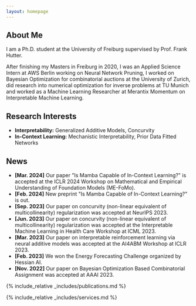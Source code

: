 ```yaml
---
layout: homepage
---
```


## About Me

I am a Ph.D. student at the University of Freiburg supervised by Prof. Frank Hutter. 

After finishing my Masters in Freiburg in 2020, I was an Applied Science Intern at AWS Berlin working on Neural Network Pruning, I worked on Bayesian Optimization for combinatorial auctions at the University of Zurich, did research into numerical optimization for inverse problems at TU Munich and worked as a Machine Learning Researcher at Merantix Momentum on Interpretable Machine Learning.

## Research Interests

- **Interpretability:** Generalized Additive Models, Concurvity
- **In-Context Learning:** Mechanistic Interpretability, Prior Data Fitted Networks

## News
- **[Mar. 2024]** Our paper "Is Mamba Capable of In-Context Learning?" is accepted at the ICLR 2024 Workshop on Mathematical and Empirical Understanding of Foundation Models
(ME-FoMo).
- **[Feb. 2024]** New preprint "Is Mamba Capable of In-Context Learning?" is out.
- **[Sep. 2023]** Our paper on concurvity (non-linear equivalent of multicollinearity) regularization was accepted at NeurIPS 2023.
- **[Jun. 2023]** Our paper on concurvity (non-linear equivalent of multicollinearity) regularization was accepted at the Interpretable Machine Learning in Health Care Workshop at ICML 2023.
- **[Mar. 2023]** Our paper on interpretable reinforcement learning via neural additive models was accepted at the AI4ABM Workshop at ICLR 2023.
- **[Feb. 2023]** We won the Energy Forecasting Challenge organized by Hessian AI.
- **[Nov. 2022]** Our paper on Bayesian Optimization Based Combinatorial Assignment was accepted at AAAI 2023.

{% include_relative _includes/publications.md %}

{% include_relative _includes/services.md %}
